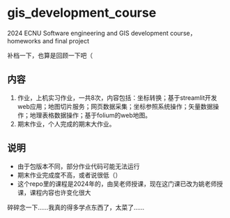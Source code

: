 # gis_development_course
2024 ECNU Software engineering and GIS development course，homeworks and final project

补档一下，也算是回顾一下吧（

## 内容
1. 作业，上机实习作业，一共8次，内容包括：坐标转换；基于streamlit开发web应用；地图切片服务；网页数据采集；坐标参照系统操作；矢量数据操作；地理表格数据操作；基于folium的web地图。
2. 期末作业，个人完成的期末大作业。

## 说明 
- 由于包版本不同，部分作业代码可能无法运行
- 期末作业完成度不高，或者说很低（）
- 这个repo里的课程是2024年的，由吴老师授课，现在这门课已改为姚老师授课，课程内容也许变化很大


碎碎念一下……我真的得多学点东西了，太菜了……
